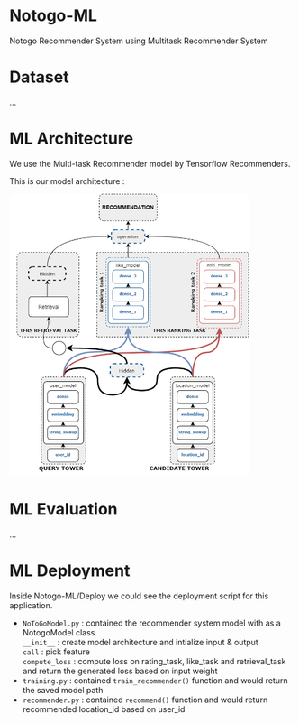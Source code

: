 # Notogo-ML
Notogo Recommender System using Multitask Recommender System

# Dataset 
...

# ML Architecture
We use the Multi-task Recommender model by Tensorflow Recommenders.

<p>This is our model architecture :</p>

<p align="left">
    <img src="contents/model architecture.png" alt="Model Architecture" height="500">
</p>

# ML Evaluation
... 

# ML Deployment
Inside Notogo-ML/Deploy we could see the deployment script for this application. 
- `NoToGoModel.py` : contained the recommender system model with as a NotogoModel class
<br> `__init__` : create model architecture and intialize input & output
<br> `call` : pick feature 
<br> `compute_loss` : compute loss on rating_task, like_task and retrieval_task and return the generated loss based on input weight
- `training.py` : contained `train_recommender()` function and would return the saved model path
- `recommender.py` : contained `recommend()` function and would return recommended location_id based on user_id

